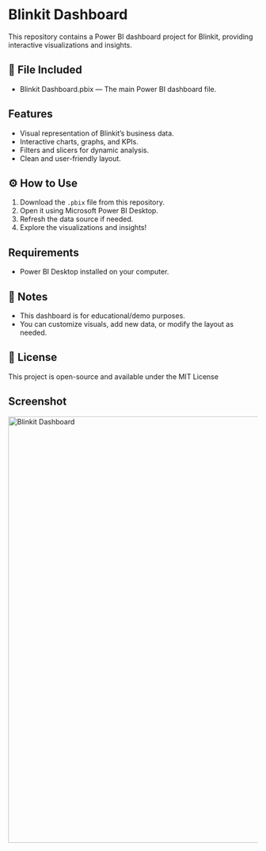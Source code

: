 # Blinkit Dashboard

This repository contains a Power BI dashboard project for Blinkit, providing interactive visualizations and insights.

## 📁 File Included
- Blinkit Dashboard.pbix — The main Power BI dashboard file.

## Features
- Visual representation of Blinkit’s business data.
- Interactive charts, graphs, and KPIs.
- Filters and slicers for dynamic analysis.
- Clean and user-friendly layout.

## ⚙️ How to Use
1. Download the `.pbix` file from this repository.
2. Open it using Microsoft Power BI Desktop.
3. Refresh the data source if needed.
4. Explore the visualizations and insights!

## Requirements
- Power BI Desktop installed on your computer.

## 📝 Notes
- This dashboard is for educational/demo purposes.
- You can customize visuals, add new data, or modify the layout as needed.

## 📄 License
This project is open-source and available under the MIT License 

## Screenshot
<img width="1463" height="860" alt="Blinkit Dashboard" src="https://github.com/user-attachments/assets/1a69a8f8-f43d-4a53-809d-6529aded0362" />


